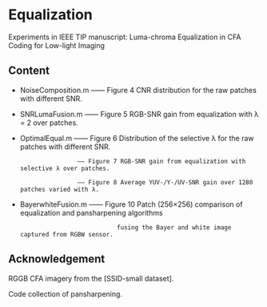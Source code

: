 # Equalization
Experiments in IEEE TIP manuscript: Luma-chroma Equalization in CFA Coding for Low-light Imaging

## Content
+ NoiseComposition.m  —— Figure 4 CNR distribution for the raw patches with different SNR.

+ SNRLumaFusion.m     —— Figure 5 RGB-SNR gain from equalization with λ = 2 over patches.

+ OptimalEqual.m      —— Figure 6 Distribution of the selective λ for the raw patches with different SNR.

                      —— Figure 7 RGB-SNR gain from equalization with selective λ over patches.

                      —— Figure 8 Average YUV-/Y-/UV-SNR gain over 1280 patches varied with λ.

+ BayerwhiteFusion.m  —— Figure 10 Patch (256×256) comparison of equalization and pansharpening algorithms

                                 fusing the Bayer and white image captured from RGBW sensor.


## Acknowledgement

RGGB CFA imagery from the [SSID-small dataset].

Code collection of pansharpening.


[1]: https://www.eecs.yorku.ca/~kamel/sidd/dataset.php/
[2]: https://github.com/sjtrny/FuseBox/
